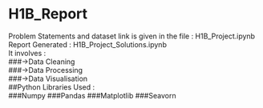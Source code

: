 # H1B_Report<br>
Problem Statements and dataset link is given in the file : H1B_Project.ipynb<br>
Report Generated : H1B_Project_Solutions.ipynb<br>
It involves :<br>
###->Data Cleaning<br>
###->Data Processing<br>
###->Data Visualisation<br>
##Python Libraries Used : <br>
###Numpy
###Pandas
###Matplotlib
###Seavorn

